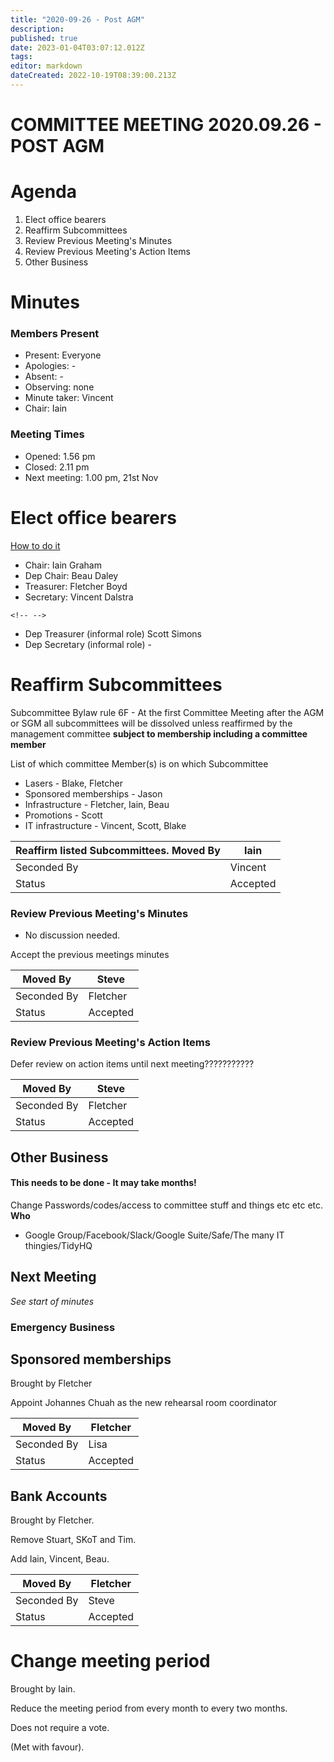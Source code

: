 ```yaml
---
title: "2020-09-26 - Post AGM"
description: 
published: true
date: 2023-01-04T03:07:12.012Z
tags: 
editor: markdown
dateCreated: 2022-10-19T08:39:00.213Z
---
```


# COMMITTEE MEETING 2020.09.26 - POST AGM

# Agenda

1.  Elect office bearers
2.  Reaffirm Subcommittees
3.  Review Previous Meeting's Minutes
4.  Review Previous Meeting's Action Items
5.  Other Business

# Minutes

### Members Present

-   Present: Everyone
-   Apologies: -
-   Absent: -
-   Observing: none
-   Minute taker: Vincent
-   Chair: Iain

### Meeting Times

-   Opened: 1.56 pm
-   Closed: 2.11 pm
-   Next meeting: 1.00 pm, 21st Nov

# Elect office bearers

[How to do it](https://wiki.artifactory.org.au/doku.php?id=constitution#election_of_office_bearers)

-   Chair: Iain Graham
-   Dep Chair: Beau Daley
-   Treasurer: Fletcher Boyd
-   Secretary: Vincent Dalstra

```{=html}
<!-- -->
```
-   Dep Treasurer (informal role) Scott Simons
-   Dep Secretary (informal role) -

# Reaffirm Subcommittees

Subcommittee Bylaw rule 6F - At the first Committee Meeting after the AGM or SGM all subcommittees will be dissolved unless reaffirmed by the management committee **subject to membership including a committee member**

List of which committee Member(s) is on which Subcommittee

-   Lasers - Blake, Fletcher
-   Sponsored memberships - Jason
-   Infrastructure - Fletcher, Iain, Beau
-   Promotions - Scott
-   IT infrastructure - Vincent, Scott, Blake

| Reaffirm listed Subcommittees. Moved By | Iain     |
|------------------------------------------|----------|
| Seconded By                              | Vincent  |
| Status                                   | Accepted |

### Review Previous Meeting's Minutes

-   No discussion needed.

Accept the previous meetings minutes

| Moved By    | Steve    |
|-------------|----------|
| Seconded By | Fletcher |
| Status      | Accepted |

### Review Previous Meeting's Action Items

Defer review on action items until next meeting???????????

| Moved By    | Steve    |
|-------------|----------|
| Seconded By | Fletcher |
| Status      | Accepted |

## Other Business

#### This needs to be done - It may take months!

Change Passwords/codes/access to committee stuff and things etc etc etc. **Who**

-   Google Group/Facebook/Slack/Google Suite/Safe/The many IT thingies/TidyHQ

## Next Meeting

*See start of minutes*

### Emergency Business

## Sponsored memberships

Brought by Fletcher

Appoint Johannes Chuah as the new rehearsal room coordinator

| Moved By    | Fletcher |
|-------------|----------|
| Seconded By | Lisa     |
| Status      | Accepted |

## Bank Accounts

Brought by Fletcher.

Remove Stuart, SKoT and Tim.

Add Iain, Vincent, Beau.

| Moved By    | Fletcher |
|-------------|----------|
| Seconded By | Steve    |
| Status      | Accepted |

# Change meeting period

Brought by Iain.

Reduce the meeting period from every month to every two months.

Does not require a vote.

(Met with favour).
